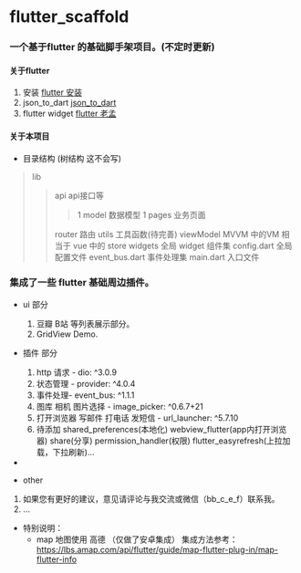 # flutter_scaffold
### 一个基于flutter 的基础脚手架项目。(不定时更新)
#### 关于flutter
1. 安装 [flutter 安装](https://flutterchina.club/get-started/install/)
2. json_to_dart [json_to_dart](https://javiercbk.github.io/json_to_dart/)
3. flutter widget [flutter 老孟](http://laomengit.com/flutter/widgets/widgets_structure.html)

#### 关于本项目
+ 目录结构 (树结构 这不会写)
>  lib
>> api  api接口等
>>> 1
>> model  数据模型
>>> 1
>> pages  业务页面
>>>
>> router 路由
>> utils  工具函数(待完善)
>> viewModel  MVVM 中的VM 相当于  vue 中的 store
>> widgets 全局 widget 组件集
>> config.dart 全局配置文件
>> event_bus.dart 事件处理集
>> main.dart   入口文件

### 集成了一些 flutter 基础周边插件。
+ ui 部分
  1. 豆瓣 B站 等列表展示部分。
  2. GridView Demo.
+ 插件 部分
  1. http 请求 - dio: ^3.0.9
  2. 状态管理 - provider: ^4.0.4
  3. 事件处理- event_bus: ^1.1.1
  4. 图库 相机 图片选择 - image_picker: ^0.6.7+21
  5. 打开浏览器 写邮件 打电话 发短信 - url_launcher: ^5.7.10
  6. 待添加 shared_preferences(本地化) webview_flutter(app内打开浏览器) share(分享) permission_handler(权限) flutter_easyrefresh(上拉加载，下拉刷新)...
+ 

  
+ other
1. 如果您有更好的建议，意见请评论与我交流或微信（bb_c_e_f）联系我。
2. ...



+ 特别说明：
  + map 地图使用 高德 （仅做了安卓集成） 
    集成方法参考： https://lbs.amap.com/api/flutter/guide/map-flutter-plug-in/map-flutter-info